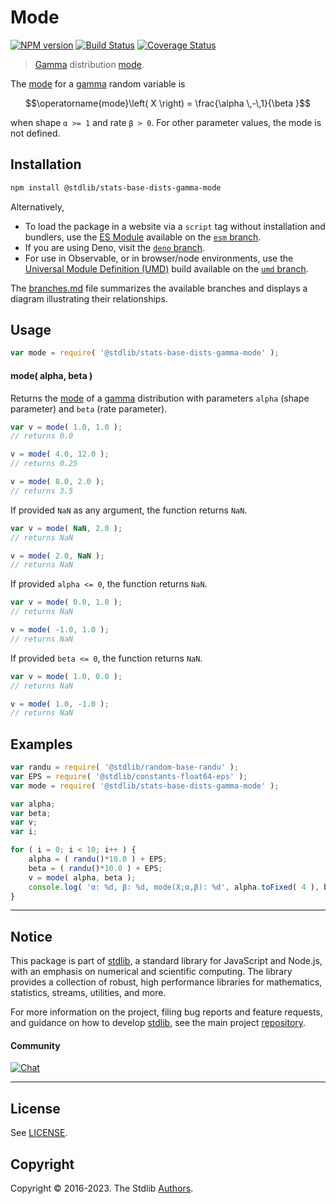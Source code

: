 <!--

@license Apache-2.0

Copyright (c) 2018 The Stdlib Authors.

Licensed under the Apache License, Version 2.0 (the "License");
you may not use this file except in compliance with the License.
You may obtain a copy of the License at

   http://www.apache.org/licenses/LICENSE-2.0

Unless required by applicable law or agreed to in writing, software
distributed under the License is distributed on an "AS IS" BASIS,
WITHOUT WARRANTIES OR CONDITIONS OF ANY KIND, either express or implied.
See the License for the specific language governing permissions and
limitations under the License.

-->

# Mode

[![NPM version][npm-image]][npm-url] [![Build Status][test-image]][test-url] [![Coverage Status][coverage-image]][coverage-url] <!-- [![dependencies][dependencies-image]][dependencies-url] -->

> [Gamma][gamma-distribution] distribution [mode][mode].

<!-- Section to include introductory text. Make sure to keep an empty line after the intro `section` element and another before the `/section` close. -->

<section class="intro">

The [mode][mode] for a [gamma][gamma-distribution] random variable is

<!-- <equation class="equation" label="eq:gamma_mode" align="center" raw="\operatorname{mode}\left( X \right) = \frac{\alpha \,-\,1}{\beta }" alt="Mode for a gamma distribution."> -->

```math
\operatorname{mode}\left( X \right) = \frac{\alpha \,-\,1}{\beta }
```

<!-- <div class="equation" align="center" data-raw-text="\operatorname{mode}\left( X \right) = \frac{\alpha \,-\,1}{\beta }" data-equation="eq:gamma_mode">
    <img src="https://cdn.jsdelivr.net/gh/stdlib-js/stdlib@51534079fef45e990850102147e8945fb023d1d0/lib/node_modules/@stdlib/stats/base/dists/gamma/mode/docs/img/equation_gamma_mode.svg" alt="Mode for a gamma distribution.">
    <br>
</div> -->

<!-- </equation> -->

when shape `α >= 1` and rate `β > 0`. For other parameter values, the mode is not defined.

</section>

<!-- /.intro -->

<!-- Package usage documentation. -->

<section class="installation">

## Installation

```bash
npm install @stdlib/stats-base-dists-gamma-mode
```

Alternatively,

-   To load the package in a website via a `script` tag without installation and bundlers, use the [ES Module][es-module] available on the [`esm` branch][esm-url].
-   If you are using Deno, visit the [`deno` branch][deno-url].
-   For use in Observable, or in browser/node environments, use the [Universal Module Definition (UMD)][umd] build available on the [`umd` branch][umd-url].

The [branches.md][branches-url] file summarizes the available branches and displays a diagram illustrating their relationships.

</section>

<section class="usage">

## Usage

```javascript
var mode = require( '@stdlib/stats-base-dists-gamma-mode' );
```

#### mode( alpha, beta )

Returns the [mode][mode] of a [gamma][gamma-distribution] distribution with parameters `alpha` (shape parameter) and `beta` (rate parameter).

```javascript
var v = mode( 1.0, 1.0 );
// returns 0.0

v = mode( 4.0, 12.0 );
// returns 0.25

v = mode( 8.0, 2.0 );
// returns 3.5
```

If provided `NaN` as any argument, the function returns `NaN`.

```javascript
var v = mode( NaN, 2.0 );
// returns NaN

v = mode( 2.0, NaN );
// returns NaN
```

If provided `alpha <= 0`, the function returns `NaN`.

```javascript
var v = mode( 0.0, 1.0 );
// returns NaN

v = mode( -1.0, 1.0 );
// returns NaN
```

If provided `beta <= 0`, the function returns `NaN`.

```javascript
var v = mode( 1.0, 0.0 );
// returns NaN

v = mode( 1.0, -1.0 );
// returns NaN
```

</section>

<!-- /.usage -->

<!-- Package usage notes. Make sure to keep an empty line after the `section` element and another before the `/section` close. -->

<section class="notes">

</section>

<!-- /.notes -->

<!-- Package usage examples. -->

<section class="examples">

## Examples

<!-- eslint no-undef: "error" -->

```javascript
var randu = require( '@stdlib/random-base-randu' );
var EPS = require( '@stdlib/constants-float64-eps' );
var mode = require( '@stdlib/stats-base-dists-gamma-mode' );

var alpha;
var beta;
var v;
var i;

for ( i = 0; i < 10; i++ ) {
    alpha = ( randu()*10.0 ) + EPS;
    beta = ( randu()*10.0 ) + EPS;
    v = mode( alpha, beta );
    console.log( 'α: %d, β: %d, mode(X;α,β): %d', alpha.toFixed( 4 ), beta.toFixed( 4 ), v.toFixed( 4 ) );
}
```

</section>

<!-- /.examples -->

<!-- Section to include cited references. If references are included, add a horizontal rule *before* the section. Make sure to keep an empty line after the `section` element and another before the `/section` close. -->

<section class="references">

</section>

<!-- /.references -->

<!-- Section for related `stdlib` packages. Do not manually edit this section, as it is automatically populated. -->

<section class="related">

</section>

<!-- /.related -->

<!-- Section for all links. Make sure to keep an empty line after the `section` element and another before the `/section` close. -->


<section class="main-repo" >

* * *

## Notice

This package is part of [stdlib][stdlib], a standard library for JavaScript and Node.js, with an emphasis on numerical and scientific computing. The library provides a collection of robust, high performance libraries for mathematics, statistics, streams, utilities, and more.

For more information on the project, filing bug reports and feature requests, and guidance on how to develop [stdlib][stdlib], see the main project [repository][stdlib].

#### Community

[![Chat][chat-image]][chat-url]

---

## License

See [LICENSE][stdlib-license].


## Copyright

Copyright &copy; 2016-2023. The Stdlib [Authors][stdlib-authors].

</section>

<!-- /.stdlib -->

<!-- Section for all links. Make sure to keep an empty line after the `section` element and another before the `/section` close. -->

<section class="links">

[npm-image]: http://img.shields.io/npm/v/@stdlib/stats-base-dists-gamma-mode.svg
[npm-url]: https://npmjs.org/package/@stdlib/stats-base-dists-gamma-mode

[test-image]: https://github.com/stdlib-js/stats-base-dists-gamma-mode/actions/workflows/test.yml/badge.svg?branch=main
[test-url]: https://github.com/stdlib-js/stats-base-dists-gamma-mode/actions/workflows/test.yml?query=branch:main

[coverage-image]: https://img.shields.io/codecov/c/github/stdlib-js/stats-base-dists-gamma-mode/main.svg
[coverage-url]: https://codecov.io/github/stdlib-js/stats-base-dists-gamma-mode?branch=main

<!--

[dependencies-image]: https://img.shields.io/david/stdlib-js/stats-base-dists-gamma-mode.svg
[dependencies-url]: https://david-dm.org/stdlib-js/stats-base-dists-gamma-mode/main

-->

[chat-image]: https://img.shields.io/gitter/room/stdlib-js/stdlib.svg
[chat-url]: https://app.gitter.im/#/room/#stdlib-js_stdlib:gitter.im

[stdlib]: https://github.com/stdlib-js/stdlib

[stdlib-authors]: https://github.com/stdlib-js/stdlib/graphs/contributors

[umd]: https://github.com/umdjs/umd
[es-module]: https://developer.mozilla.org/en-US/docs/Web/JavaScript/Guide/Modules

[deno-url]: https://github.com/stdlib-js/stats-base-dists-gamma-mode/tree/deno
[umd-url]: https://github.com/stdlib-js/stats-base-dists-gamma-mode/tree/umd
[esm-url]: https://github.com/stdlib-js/stats-base-dists-gamma-mode/tree/esm
[branches-url]: https://github.com/stdlib-js/stats-base-dists-gamma-mode/blob/main/branches.md

[stdlib-license]: https://raw.githubusercontent.com/stdlib-js/stats-base-dists-gamma-mode/main/LICENSE

[gamma-distribution]: https://en.wikipedia.org/wiki/Gamma_distribution

[mode]: https://en.wikipedia.org/wiki/Mode_%28statistics%29

</section>

<!-- /.links -->
